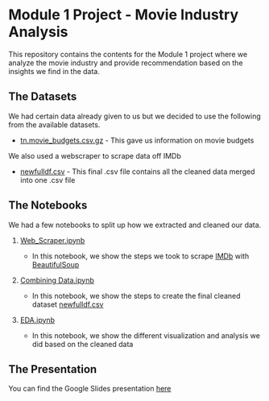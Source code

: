 # Module 1 Project - Movie Industry Analysis

This repository contains the contents for the Module 1 project where we analyze the movie industry and provide recommendation based on the insights we find in the data. 

## The Datasets

We had certain data already given to us but we decided to use the following from the available datasets.

* [tn.movie_budgets.csv.gz](https://github.com/corneth/project1/blob/master/Notebooks/tn.movie_budgets.csv.gz)  -  This gave us information on movie budgets

We also used a webscraper to scrape data off IMDb

* [newfulldf.csv](https://github.com/corneth/project1/blob/master/Notebooks/newfulldf.csv)  -  This final .csv file contains all the cleaned data merged into one .csv file


## The Notebooks

We had a few notebooks to split up how we extracted and cleaned our data.

1. [Web_Scraper.ipynb](https://github.com/corneth/project1/blob/master/Notebooks/Full_IMDb_database.ipynb)
	* In this notebook, we show the steps we took to scrape [IMDb](https://www.imdb.com/) with [BeautifulSoup](https://www.crummy.com/software/BeautifulSoup/bs4/doc/)

2. [Combining Data.ipynb](https://github.com/corneth/project1/blob/master/Notebooks/Combining%20Data.ipynb)
	* In this notebook, we show the steps to create the final cleaned dataset [newfulldf.csv](https://github.com/corneth/project1/blob/master/Notebooks/newfulldf.csv)

3. [EDA.ipynb](https://github.com/corneth/project1/blob/master/Notebooks/EDA.ipynb)
	* In this notebook, we show the different visualization and analysis we did based on the cleaned data


## The Presentation

You can find the Google Slides presentation [here](https://github.com/corneth/project1/blob/master/Mod_1_Proj_IMDB_Main_FINAL)